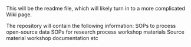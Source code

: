 This will be the readme file, which will likely turn in to a more complicated Wiki page.

The repository will contain the following information:
   SOPs to process open-source data
  SOPs for research process
  workshop materials
  Source material
  workshop documentation
  etc

